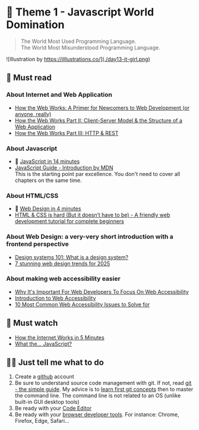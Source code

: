 # 🏁 Theme 1 - Javascript World Domination

> The World Most Used Programming Language.\
The World Most Misunderstood Programming Language.

![Illustration by https://illlustrations.co/](./day13-it-girl.png)


## 📖 Must read

### About Internet and Web Application

* [How the Web Works: A Primer for Newcomers to Web Development (or anyone, really)](https://www.preethikasireddy.com/post/how-the-web-works-a-primer-for-newcomers-to-web-development-or-anyone-really)
* [How the Web Works Part II: Client-Server Model & the Structure of a Web Application](https://www.preethikasireddy.com/post/how-the-web-works-part-ii-client-server-model-the-structure-of-a-web-application)
* [How the Web Works Part III: HTTP & REST](https://www.preethikasireddy.com/post/how-the-web-works-part-iii-http-rest)

### About Javascript

* 🌟 [JavaScript in 14 minutes](https://jgthms.com/javascript-in-14-minutes/)
* [JavaScript Guide - Introduction by MDN
](https://developer.mozilla.org/en-US/docs/Web/JavaScript/Guide)\
This is the starting point par excellence. You don't need to cover all chapters on the same time. 

### About HTML/CSS

* 🌟 [Web Design in 4 minutes](https://jgthms.com/web-design-in-4-minutes/)
* [HTML & CSS is hard (But it doesn’t have to be) - A friendly web development tutorial for complete beginners](https://internetingishard.netlify.app/html-and-css/)

### About Web Design: a very-very short introduction with a frontend perspective

* [Design systems 101: What is a design system?](https://www.figma.com/blog/design-systems-101-what-is-a-design-system/)
* [7 stunning web design trends for 2025](https://www.vistaprint.com/hub/web-design-trends)

### About making web accessibility easier

* [Why It's Important For Web Developers To Focus On Web Accessibility](https://dev.to/flippedcoding/why-it-s-important-for-web-developers-to-focus-on-web-accessibility-37n3)
* [Introduction to Web Accessibility](https://www.w3.org/WAI/fundamentals/accessibility-intro/)
* [10 Most Common Web Accessibility Issues to Solve for](https://www.browserstack.com/guide/common-web-accessibility-issues)


## 🍿 Must watch

* [How the Internet Works in 5 Minutes](https://www.youtube.com/watch?v=7_LPdttKXPc)
* [What the... JavaScript?](https://www.youtube.com/watch?v=2pL28CcEijU)


## 👩‍💻 Just tell me what to do

1. Create a [github](https://github.com/) account
1. Be sure to understand source code management with git.
If not, read [git - the simple guide](http://rogerdudler.github.io/git-guide/).
My advice is to [learn first git concepts](https://dev.to/unseenwizzard/learn-git-concepts-not-commands-4gjc) then to master the command line.
The command line is not related to an OS (unlike built-in GUI desktop tools)
1. Be ready with your [Code Editor](https://dev.to/emmabostian/what-does-your-ide-code-editor-look-like-550e)
1. Be ready with your [browser developer tools](https://developer.mozilla.org/en-US/docs/Learn/Common_questions/Tools_and_setup/What_are_browser_developer_tools). For instance: Chrome, Firefox, Edge, Safari...
